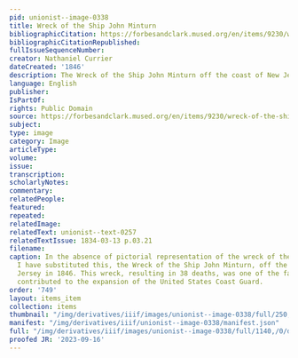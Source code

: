 ```yaml
---
pid: unionist--image-0338
title: Wreck of the Ship John Minturn
bibliographicCitation: https://forbesandclark.mused.org/en/items/9230/wreck-of-the-ship-john-minturn
bibliographicCitationRepublished: 
fullIssueSequenceNumber: 
creator: Nathaniel Currier
dateCreated: '1846'
description: The Wreck of the Ship John Minturn off the coast of New Jersey in 1846.
language: English
publisher: 
IsPartOf: 
rights: Public Domain
source: https://forbesandclark.mused.org/en/items/9230/wreck-of-the-ship-john-minturn
subject: 
type: image
category: Image
articleType: 
volume: 
issue: 
transcription: 
scholarlyNotes: 
commentary: 
relatedPeople: 
featured: 
repeated: 
relatedImage: 
relatedText: unionist--text-0257
relatedTextIssue: 1834-03-13 p.03.21
filename: 
caption: In the absence of pictorial representation of the wreck of the William Penn,
  I have substituted this, the Wreck of the Ship John Minturn, off the coast of New
  Jersey in 1846. This wreck, resulting in 38 deaths, was one of the factors that
  contributed to the expansion of the United States Coast Guard.
order: '749'
layout: items_item
collection: items
thumbnail: "/img/derivatives/iiif/images/unionist--image-0338/full/250,/0/default.jpg"
manifest: "/img/derivatives/iiif/unionist--image-0338/manifest.json"
full: "/img/derivatives/iiif/images/unionist--image-0338/full/1140,/0/default.jpg"
proofed JR: '2023-09-16'
---
```

